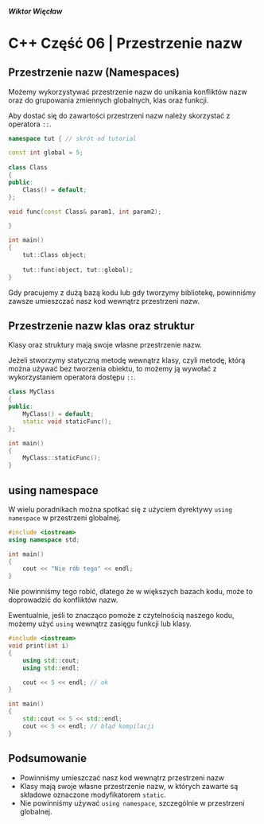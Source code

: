 ##### Wiktor Więcław 
# C++ Część 06 | Przestrzenie nazw

## Przestrzenie nazw (Namespaces)
Możemy wykorzystywać przestrzenie nazw do unikania konfliktów nazw oraz do grupowania zmiennych globalnych, klas oraz funkcji. 

Aby dostać się do zawartości przestrzeni nazw należy skorzystać z operatora ```::```.  

```c++
namespace tut { // skrót od tutorial

const int global = 5;
    
class Class
{
public:
    Class() = default;
};

void func(const Class& param1, int param2);

}

int main()
{
    tut::Class object;
    
    tut::func(object, tut::global);
}
```

Gdy pracujemy z dużą bazą kodu lub gdy tworzymy bibliotekę, powinniśmy zawsze umieszczać nasz kod wewnątrz przestrzeni nazw.

## Przestrzenie nazw klas oraz struktur
Klasy oraz struktury mają swoje własne przestrzenie nazw.

Jeżeli stworzymy statyczną metodę wewnątrz klasy, czyli metodę, którą można używać bez tworzenia obiektu, to możemy ją wywołać z wykorzystaniem operatora dostępu ```::```.

```c++
class MyClass
{
public:
    MyClass() = default;
    static void staticFunc();
};

int main()
{
    MyClass::staticFunc();
}
```

## using namespace
W wielu poradnikach można spotkać się z użyciem dyrektywy ```using namespace``` w przestrzeni globalnej.

```c++
#include <iostream>
using namespace std;

int main()
{
    cout << "Nie rób tego" << endl;
}
```

Nie powinniśmy tego robić, dlatego że w większych bazach kodu, może to doprowadzić do konfliktów nazw.

Ewentualnie, jeśli to znacząco pomoże z czytelnością naszego kodu, możemy użyć ```using``` wewnątrz zasięgu funkcji lub klasy.

```c++
#include <iostream>
void print(int i)
{   
    using std::cout;
    using std::endl;

    cout << 5 << endl; // ok
}

int main()
{
    std::cout << 5 << std::endl;
    cout << 5 << endl; // błąd kompilacji
}
```

## Podsumowanie
* Powinniśmy umieszczać nasz kod wewnątrz przestrzeni nazw
* Klasy mają swoje własne przestrzenie nazw, w których zawarte są składowe oznaczone modyfikatorem ```static```.
* Nie powinniśmy używać ```using namespace```, szczególnie w przestrzeni globalnej.